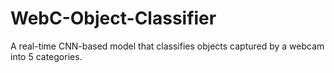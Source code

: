 # WebC-Object-Classifier
A real-time CNN-based model that classifies objects captured by a webcam into 5 categories.
